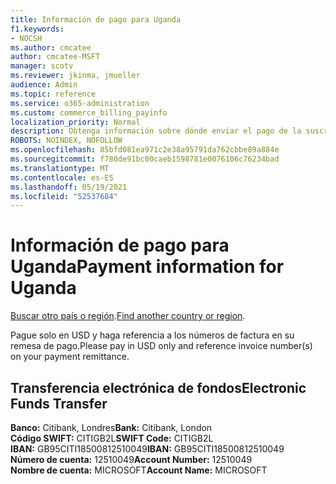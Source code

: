 ```yaml
---
title: Información de pago para Uganda
f1.keywords:
- NOCSH
ms.author: cmcatee
author: cmcatee-MSFT
manager: scotv
ms.reviewer: jkinma, jmueller
audience: Admin
ms.topic: reference
ms.service: o365-administration
ms.custom: commerce_billing_payinfo
localization_priority: Normal
description: Obtenga información sobre dónde enviar el pago de la suscripción.
ROBOTS: NOINDEX, NOFOLLOW
ms.openlocfilehash: 85bfd081ea971c2e38a95791da762cbbe89a884e
ms.sourcegitcommit: f780de91bc00caeb1598781e0076106c76234bad
ms.translationtype: MT
ms.contentlocale: es-ES
ms.lasthandoff: 05/19/2021
ms.locfileid: "52537684"
---
```

# <a name="payment-information-for-uganda"></a><span data-ttu-id="9fc78-103">Información de pago para Uganda</span><span class="sxs-lookup"><span data-stu-id="9fc78-103">Payment information for Uganda</span></span>

<span data-ttu-id="9fc78-104">[Buscar otro país o región](../billing-and-payments/pay-for-your-subscription.md).</span><span class="sxs-lookup"><span data-stu-id="9fc78-104">[Find another country or region](../billing-and-payments/pay-for-your-subscription.md).</span></span>

<span data-ttu-id="9fc78-105">Pague solo en USD y haga referencia a los números de factura en su remesa de pago.</span><span class="sxs-lookup"><span data-stu-id="9fc78-105">Please pay in USD only and reference invoice number(s) on your payment remittance.</span></span>

## <a name="electronic-funds-transfer"></a><span data-ttu-id="9fc78-106">Transferencia electrónica de fondos</span><span class="sxs-lookup"><span data-stu-id="9fc78-106">Electronic Funds Transfer</span></span>

<span data-ttu-id="9fc78-107">**Banco:** Citibank, Londres</span><span class="sxs-lookup"><span data-stu-id="9fc78-107">**Bank:** Citibank, London</span></span>  
<span data-ttu-id="9fc78-108">**Código SWIFT:** CITIGB2L</span><span class="sxs-lookup"><span data-stu-id="9fc78-108">**SWIFT Code:** CITIGB2L</span></span>  
<span data-ttu-id="9fc78-109">**IBAN:** GB95CITI18500812510049</span><span class="sxs-lookup"><span data-stu-id="9fc78-109">**IBAN:** GB95CITI18500812510049</span></span>  
<span data-ttu-id="9fc78-110">**Número de cuenta:** 12510049</span><span class="sxs-lookup"><span data-stu-id="9fc78-110">**Account Number:** 12510049</span></span>  
<span data-ttu-id="9fc78-111">**Nombre de cuenta:** MICROSOFT</span><span class="sxs-lookup"><span data-stu-id="9fc78-111">**Account Name:** MICROSOFT</span></span>
